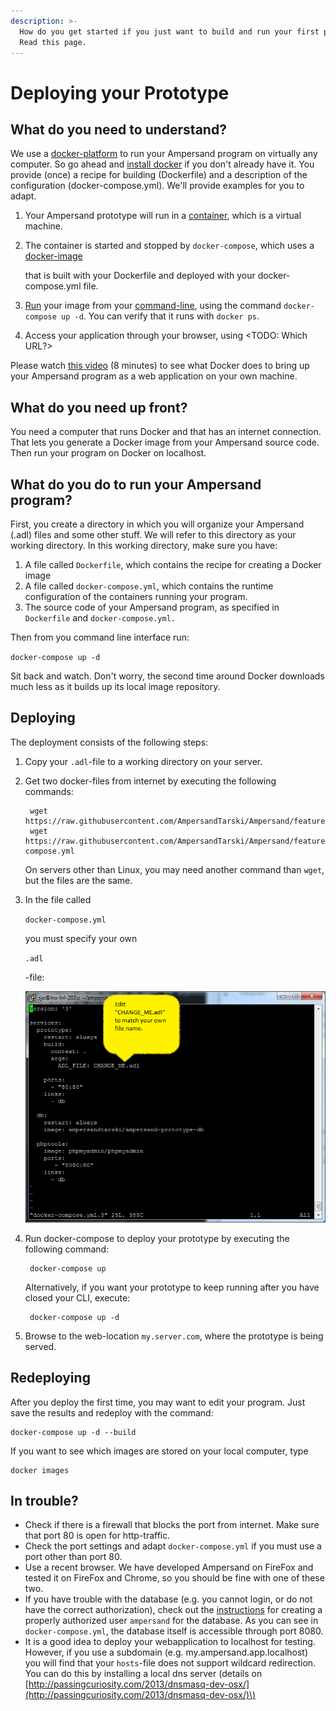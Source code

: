 ```yaml
---
description: >-
  How do you get started if you just want to build and run your first prototype?
  Read this page.
---
```


# Deploying your Prototype

## What do you need to understand?

We use a [docker-platform](https://en.wikipedia.org/wiki/Docker_%28software%29) to run your Ampersand program on virtually any computer. So go ahead and [install docker](https://docs.docker.com/install/) if you don't already have it. You provide \(once\) a recipe for building \(Dockerfile\) and a description of the configuration \(docker-compose.yml\). We'll provide examples for you to adapt.

1. Your Ampersand prototype will run in a [container](https://www.docker.com/resources/what-container), which is a virtual machine.
2. The container is started and stopped by `docker-compose`, which uses a[ docker-image](https://docs.docker.com/get-started/#images-and-containers)

    that is built with your Dockerfile and deployed with your docker-compose.yml file.

3. [Run](https://docs.docker.com/engine/reference/run/) your image from your [command-line](https://en.wikipedia.org/wiki/Command-line_interface), using the command `docker-compose up -d`. You can verify that it runs with `docker ps`.
4. Access your application through your browser, using &lt;TODO: Which URL?&gt;

Please watch [this video](https://youtu.be/XqHTJfTVnoQ) \(8 minutes\) to see what Docker does to bring up your Ampersand program as a web application on your own machine.

## What do you need up front?

You need a computer that runs Docker and that has an internet connection. That lets you generate a Docker image from your Ampersand source code. Then run your program on Docker on localhost.

## What do you do to run your Ampersand program?

First, you create a directory in which you will organize your Ampersand \(.adl\) files and some other stuff. We will refer to this directory as your working directory. In this working directory, make sure you have:

1. A file called `Dockerfile`, which contains the recipe for creating a Docker image
2. A file called `docker-compose.yml`, which contains the runtime configuration of the containers running your program.
3. The source code of your Ampersand program, as specified in `Dockerfile` and `docker-compose.yml.`

Then from you command line interface run:

`docker-compose up -d`

Sit back and watch. Don't worry, the second time around Docker downloads much less as it builds up its local image repository.

## Deploying

The deployment consists of the following steps:

1. Copy your `.adl`-file to a working directory on your server.  
2. Get two docker-files from internet by executing the following commands:

   ```text
    wget https://raw.githubusercontent.com/AmpersandTarski/Ampersand/feature/dockerize/docker/sample/Dockerfile
    wget https://raw.githubusercontent.com/AmpersandTarski/Ampersand/feature/dockerize/docker/sample/docker-compose.yml
   ```

   On servers other than Linux, you may need another command than `wget`, but the files are the same.

3. In the file called

   `docker-compose.yml`

   you must specify your own

   `.adl`

   -file:

   ![](../.gitbook/assets/screenshot-docker-compose.png)

4. Run docker-compose to deploy your prototype by executing the following command:

   ```text
    docker-compose up
   ```

   Alternatively, if you want your prototype to keep running after you have closed your CLI, execute:

   ```text
    docker-compose up -d
   ```

5. Browse to the web-location `my.server.com`, where the prototype is being served.

## Redeploying

After you deploy the first time, you may want to edit your program. Just save the results and redeploy with the command:

```text
docker-compose up -d --build
```

If you want to see which images are stored on your local computer, type

```text
docker images
```

## In trouble?

* Check if there is a firewall that blocks the port from internet. Make sure that port 80 is open for http-traffic.
* Check the port settings and adapt `docker-compose.yml` if you must use a port other than port 80.
* Use a recent browser. We have developed Ampersand on FireFox and tested it on FireFox and Chrome, so you should be fine with one of these two.
* If you have trouble with the database \(e.g. you cannot login, or do not have the correct authorization\), check out the [instructions](installing-the-tools-manually.md) for creating a properly authorized user `ampersand` for the database. As you can see in `docker-compose.yml`, the database itself is accessible through port 8080.
* It is a good idea to deploy your webapplication to localhost for testing. However, if you use a subdomain \(e.g. my.ampersand.app.localhost\) you will find that your `hosts`-file does not support wildcard redirection. You can do this by installing a local dns server \(details on [http://passingcuriosity.com/2013/dnsmasq-dev-osx/](http://passingcuriosity.com/2013/dnsmasq-dev-osx/)\)

